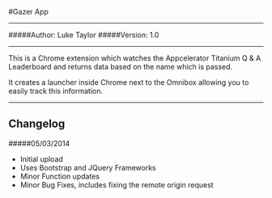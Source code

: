 #Gazer App
*********

#####Author: Luke Taylor
#####Version: 1.0

*********

This is a Chrome extension which watches the Appcelerator Titanium Q & A Leaderboard and returns data based on the name which is passed.

It creates a launcher inside Chrome next to the Omnibox allowing you to easily track this information.

***********
Changelog
-----------

#####05/03/2014
- Initial upload
- Uses Bootstrap and JQuery Frameworks
- Minor Function updates
- Minor Bug Fixes, includes fixing the remote origin request
